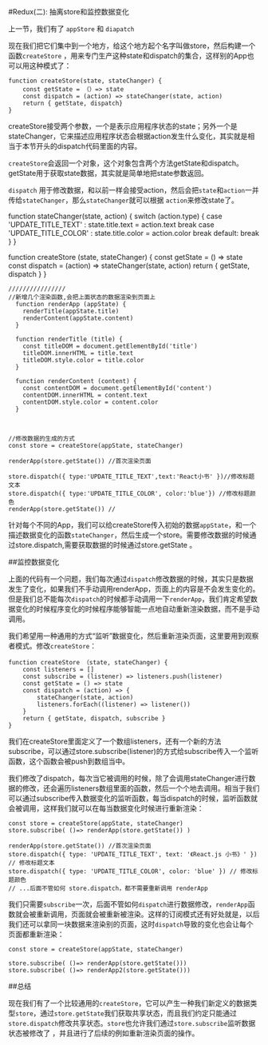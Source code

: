 #Redux(二): 抽离store和监控数据变化


上一节，我们有了 `appStore` 和 `diapatch`

现在我们把它们集中到一个地方，给这个地方起个名字叫做store，然后构建一个函数`createStore` ，用来专门生产这种state和dispatch的集合，这样别的App也可以用这种模式了：

    function createStore(state, stateChanger) {
    	const getState = （）=> state
    	const dispatch = (action) => stateChanger(state, action)
    	return { getState, dispatch}
    }
    
createStore接受两个参数，一个是表示应用程序状态的state；另外一个是stateChanger，它来描述应用程序状态会根据action发生什么变化，其实就是相当于本节开头的dispatch代码里面的内容。

 `createStore`会返回一个对象，这个对象包含两个方法getState和dispatch。getState用于获取state数据，其实就是简单地把state参数返回。

 `dispatch` 用于修改数据，和以前一样会接受action，然后会把`state`和`action`一并传给`stateChanger`，那么`stateChanger`就可以根据 `action`来修改state了。

function stateChanger(state, action) {
  switch (action.type) {
    case 'UPDATE_TITLE_TEXT' :
          state.title.text = action.text 
          break
    case 'UPDATE_TITLE_COLOR' :
          state.title.color = action.color
          break
    default: 
          break
  }
}

function createStore (state, stateChanger) {
  const getState = () => state
  const dispatch = (action) => stateChanger(state, action)
  return { getState, dispatch }
}

    ////////////////
    //新增几个渲染函数,会把上面状态的数据渲染到页面上
      function renderApp (appState) {
    	renderTitle(appState.title)
   		renderContent(appState.content)
      }
    
      function renderTitle (title) {
    	const titleDOM = document.getElementById('title')
    	titleDOM.innerHTML = title.text
    	titleDOM.style.color = title.color
      }
    
      function renderContent (content) {
   	 	const contentDOM = document.getElementById('content')
   	 	contentDOM.innerHTML = content.text
    	contentDOM.style.color = content.color
      }
    
    
    
    //修改数据的生成的方式
    const store = createStore(appState, stateChanger)
    
    renderApp(store.getState()) //首次渲染页面
    
    store.dispatch({ type:'UPDATE_TITLE_TEXT',text:'React小书' })//修改标题文本
    store.dispatch({ type:'UPDATE_TITLE_COLOR', color:'blue'}) //修改标题颜色
    renderApp(store.getState()) //


针对每个不同的App，我们可以给createStore传入初始的数据`appState`，和一个描述数据变化的函数`stateChanger`，然后生成一个store。需要修改数据的时候通过store.dispatch,需要获取数据的时候通过store.getState 。

##监控数据变化

上面的代码有一个问题，我们每次通过`dispatch`修改数据的时候，其实只是数据发生了变化，如果我们不手动调用renderApp，页面上的内容是不会发生变化的。但是我们总不能每次`dispatch`的时候都手动调用一下`renderApp`，我们肯定希望数据变化的时候程序变化的时候程序能够智能一点地自动重新渲染数据，而不是手动调用。

我们希望用一种通用的方式“监听”数据变化，然后重新渲染页面，这里要用到观察者模式。修改`createStore`：

    function createStore （state, stateChanger) {
    	const listeners = [] 
    	const subscribe = (listener) => listeners.push(listener)
    	const getState = () => state
    	const dispatch = (action) => {
    		stateChanger(state, action)
    		listeners.forEach((listener) => listener())
    	}
    	return { getState, dispatch, subscribe }
    }

我们在createStore里面定义了一个数组listeners，还有一个新的方法subscribe，可以通过store.subscribe(listener)的方式给subscribe传入一个监听函数，这个函数会被push到数组当中。

我们修改了dispatch，每次当它被调用的时候，除了会调用stateChanger进行数据的修改，还会遍历listeners数组里面的函数，然后一个个地去调用。相当于我们可以通过subscribe传入数据变化的监听函数，每当dispatch的时候，监听函数就会被调用，这样我们就可以在每当数据变化时候进行重新渲染：

    const store = createStore(appState, stateChanger)
    store.subscribe( ()=> renderApp(store.getState()) ) 
    
    renderApp(store.getState()) //首次渲染页面
    store.dispatch({ type: 'UPDATE_TITLE_TEXT', text: '《React.js 小书》' }) // 修改标题文本
    store.dispatch({ type: 'UPDATE_TITLE_COLOR', color: 'blue' }) // 修改标题颜色
    // ...后面不管如何 store.dispatch，都不需要重新调用 renderApp

我们只需要`subscribe`一次，后面不管如何`dispatch`进行数据修改，`renderApp`函数就会被重新调用，页面就会被重新被渲染。这样的订阅模式还有好处就是，以后我们还可以拿同一块数据来渲染别的页面，这时`dispatch`导致的变化也会让每个页面都重新渲染：

    const store = createStore(appState, stateChanger)
    
    store.subscribe( ()=> renderApp(store.getState()))
    store.subscribe( ()=> renderApp2(store.getState()))


##总结

现在我们有了一个比较通用的`createStore`，它可以产生一种我们新定义的数据类型`store`，通过`store.getState`我们获取共享状态，而且我们约定只能通过`store.dispatch`修改共享状态。`store`也允许我们通过`store.subscribe`监听数据状态被修改了 ，并且进行了后续的例如重新渲染页面的操作。